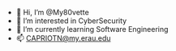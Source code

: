 - 👋 Hi, I’m @My80vette
- 👀 I’m interested in CyberSecurity
- 🌱 I’m currently learning Software Engineering
- 📫 CAPRIOTN@my.erau.edu

<!---
My80vette/My80vette is a ✨ special ✨ repository because its `README.md` (this file) appears on your GitHub profile.
You can click the Preview link to take a look at your changes.
--->
